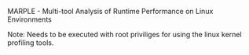 MARPLE - Multi-tool Analysis of Runtime Performance on Linux Environments

Note:
Needs to be executed with root priviliges for using the linux kernel profiling tools.